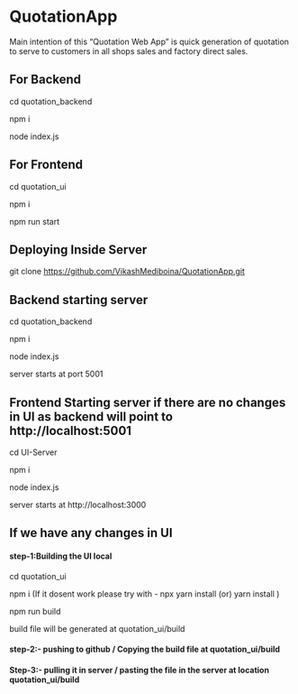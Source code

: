 # QuotationApp
 Main intention of this “Quotation Web App” is quick generation of quotation to serve to customers in all shops sales and factory direct sales.



## For Backend
cd quotation_backend

npm i

node index.js


## For Frontend
cd quotation_ui

npm i

npm run start









## Deploying Inside Server

git clone https://github.com/VikashMediboina/QuotationApp.git




## Backend starting server

cd quotation_backend

npm i

node index.js

server starts at port 5001



## Frontend Starting server if there are no changes in UI as backend will point to http://localhost:5001 

cd UI-Server

npm i

node index.js

server starts at http://localhost:3000



## If we have any changes in UI

#### step-1:Building the UI local

   cd quotation_ui

   npm i  (If it dosent work please try with   -  npx yarn install  (or) yarn install )

   npm run build

   build file will be generated at quotation_ui/build

#### step-2:- pushing to github / Copying the build file at quotation_ui/build

#### Step-3:- pulling it in server / pasting the file in the server at location quotation_ui/build





